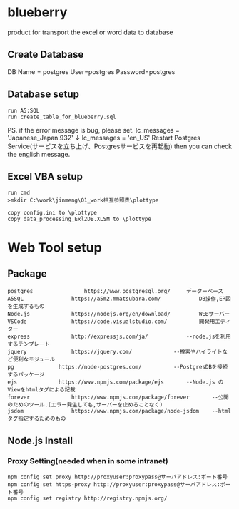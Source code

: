 # blueberry
product for transport the excel or word data to database

## Create Database
DB Name = postgres
User=postgres
Password=postgres

## Database setup
```
run A5:SQL
run create_table_for_blueberry.sql
```
PS.
if the error message is bug, please set.
lc_messages = 'Japanese_Japan.932'
↓
lc_messages = 'en_US'
Restart Postgres Service(サービスを立ち上げ、Postgresサービスを再起動) then you can check the english message.

## Excel VBA setup
```
run cmd
>mkdir C:\work\jinmeng\01_work相互参照表\plottype

copy config.ini to \plottype
copy data_processing_Exl2DB.XLSM to \plottype
```

# Web Tool setup
## Package
```
postgres				https://www.postgresql.org/		データーベース							
A5SQL				https://a5m2.mmatsubara.com/			DB操作,ER図を生成するもの							
Node.js				https://nodejs.org/en/download/			WEBサーバー							
VSCode				https://code.visualstudio.com/			開発用エディター							
express				http://expressjs.com/ja/			--node.jsを利用するテンプレート							
jquery				https://jquery.com/				--検索やハイライトなど便利なモジュール							
pg				https://node-postgres.com/			--PostgresDBを接続するパッケージ							
ejs				https://www.npmjs.com/package/ejs		--Node.js のViewをhtmlタグによる記載							
forever				https://www.npmjs.com/package/forever		--公開のためのツール.(エラー発生しても,サーバーを止めることなく)							
jsdom				https://www.npmjs.com/package/node-jsdom	--htmlタグ指定するためのもの
```
## Node.js Install
### Proxy Setting(needed when in some intranet)
```
npm config set proxy http://proxyuser:proxypass@サーバアドレス:ポート番号
npm config set https-proxy http://proxyuser:proxypass@サーバアドレス:ポート番号
npm config set registry http://registry.npmjs.org/
```
